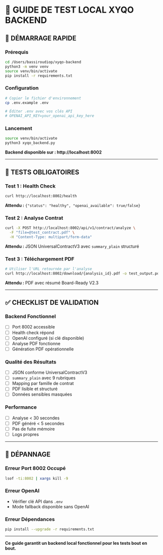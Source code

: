 # 🧪 GUIDE DE TEST LOCAL XYQO BACKEND

## 🚀 DÉMARRAGE RAPIDE

### Prérequis
```bash
cd /Users/bassiroudiop/xyqo-backend
python3 -m venv venv
source venv/bin/activate
pip install -r requirements.txt
```

### Configuration
```bash
# Copier le fichier d'environnement
cp .env.example .env

# Éditer .env avec vos clés API
# OPENAI_API_KEY=your_openai_api_key_here
```

### Lancement
```bash
source venv/bin/activate
python3 xyqo_backend.py
```

**Backend disponible sur : http://localhost:8002**

---

## 🧪 TESTS OBLIGATOIRES

### Test 1 : Health Check
```bash
curl http://localhost:8002/health
```
**Attendu :** `{"status": "healthy", "openai_available": true/false}`

### Test 2 : Analyse Contrat
```bash
curl -X POST http://localhost:8002/api/v1/contract/analyze \
  -F "file=@test_contract.pdf" \
  -H "Content-Type: multipart/form-data"
```

**Attendu :** JSON UniversalContractV3 avec `summary_plain` structuré

### Test 3 : Téléchargement PDF
```bash
# Utiliser l'URL retournée par l'analyse
curl http://localhost:8002/download/{analysis_id}.pdf -o test_output.pdf
```

**Attendu :** PDF avec résumé Board-Ready V2.3

---

## ✅ CHECKLIST DE VALIDATION

### Backend Fonctionnel
- [ ] Port 8002 accessible
- [ ] Health check répond
- [ ] OpenAI configuré (si clé disponible)
- [ ] Analyse PDF fonctionne
- [ ] Génération PDF opérationnelle

### Qualité des Résultats
- [ ] JSON conforme UniversalContractV3
- [ ] `summary_plain` avec 9 rubriques
- [ ] Mapping par famille de contrat
- [ ] PDF lisible et structuré
- [ ] Données sensibles masquées

### Performance
- [ ] Analyse < 30 secondes
- [ ] PDF généré < 5 secondes
- [ ] Pas de fuite mémoire
- [ ] Logs propres

---

## 🔧 DÉPANNAGE

### Erreur Port 8002 Occupé
```bash
lsof -ti:8002 | xargs kill -9
```

### Erreur OpenAI
- Vérifier clé API dans `.env`
- Mode fallback disponible sans OpenAI

### Erreur Dépendances
```bash
pip install --upgrade -r requirements.txt
```

---

**Ce guide garantit un backend local fonctionnel pour les tests bout en bout.**
